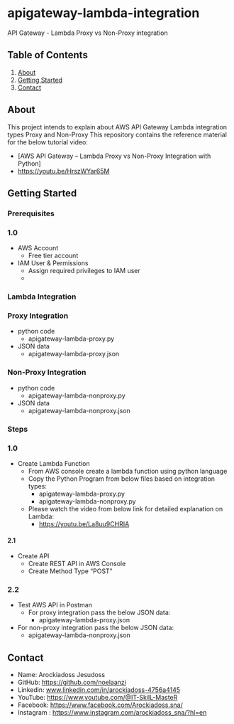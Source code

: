 # apigateway-lambda-integration
API Gateway - Lambda Proxy vs Non-Proxy integration

## Table of Contents
1. [About](#about)
2. [Getting Started](#getting-started)
3. [Contact](#contact)

## About
This project intends to explain about AWS API Gateway Lambda integration types Proxy and Non-Proxy
This repository contains the reference material for the below tutorial video: 
 - [AWS API Gateway – Lambda Proxy vs Non-Proxy Integration with Python]
 - https://youtu.be/HrszWYar65M
   
## Getting Started
### Prerequisites
### 1.0
- AWS Account
  - Free tier account
- IAM User & Permissions
   - Assign required privileges to IAM user
   - 
### Lambda Integration
### Proxy Integration
- python code 
  - apigateway-lambda-proxy.py
- JSON data
  - apigateway-lambda-proxy.json

### Non-Proxy Integration    
- python code 
  - apigateway-lambda-nonproxy.py
- JSON data
  - apigateway-lambda-nonproxy.json

### Steps
### 1.0
- Create Lambda Function
  - From AWS console create a lambda function using python language
  - Copy the Python Program from below files based on integration types:
    - apigateway-lambda-proxy.py
    - apigateway-lambda-nonproxy.py
   - Please watch the video from below link for detailed explanation on Lambda:
     - https://youtu.be/La8uu9CHRIA 
 #### 2.1 
 - Create API
   - Create REST API in AWS Console
   - Create Method  Type “POST”
 ### 2.2
 - Test AWS API in Postman
   - For proxy integration pass the below JSON data:
     - apigateway-lambda-proxy.json  
  - For non-proxy integration pass the below JSON data:        
    - apigateway-lambda-nonproxy.json
    
## Contact
- Name: Arockiadoss Jesudoss
- GitHub: https://github.com/noelaanzi
- Linkedin: www.linkedin.com/in/arockiadoss-4756a4145
- YouTube: https://www.youtube.com/@IT-SkilL-MasteR
- Facebook: https://www.facebook.com/Arockiadoss.sna/
- Instagram : https://www.instagram.com/arockiadoss_sna/?hl=en
